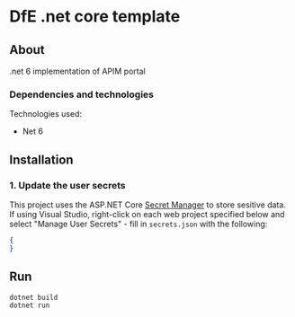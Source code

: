 # DfE .net core template

## About

.net 6 implementation of APIM portal

### Dependencies and technologies

Technologies used:

- Net 6

## Installation

### 1. Update the user secrets

This project uses the ASP.NET Core [Secret Manager](https://docs.microsoft.com/en-us/aspnet/core/security/app-secrets) to store sesitive data. If using Visual Studio, right-click on each web project specified below and select "Manage User Secrets" - fill in `secrets.json` with the following:

```json
{
}
```

## Run

```
dotnet build
dotnet run
```

